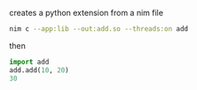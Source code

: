 creates a python extension from a nim file


```bash
nim c --app:lib --out:add.so --threads:on add
```

then

```python
import add
add.add(10, 20)
30
```
